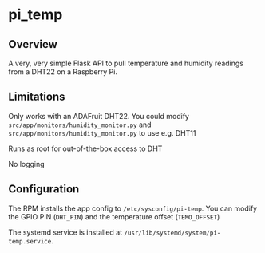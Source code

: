 # pi_temp

## Overview

A very, very simple Flask API to pull temperature and humidity readings from a DHT22 on a Raspberry Pi.

## Limitations

Only works with an ADAFruit DHT22. You could modify `src/app/monitors/humidity_monitor.py` and `src/app/monitors/humidity_monitor.py` to use e.g. DHT11

Runs as root for out-of-the-box access to DHT

No logging

## Configuration

The RPM installs the app config to `/etc/sysconfig/pi-temp`. You can modify the GPIO PIN (`DHT_PIN`) and the temperature offset (`TEMO_OFFSET`)

The systemd service is installed at `/usr/lib/systemd/system/pi-temp.service`.